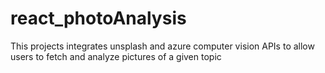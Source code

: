 # react_photoAnalysis
This projects integrates unsplash and azure computer vision APIs to allow users to fetch and analyze pictures of a given topic
